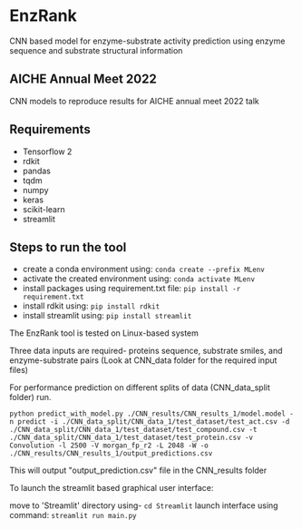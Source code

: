 # EnzRank

CNN based model for enzyme-substrate activity prediction using enzyme sequence and substrate structural information

## AICHE Annual Meet 2022
CNN models to reproduce results for AICHE annual meet 2022 talk

## Requirements
- Tensorflow 2
- rdkit
- pandas
- tqdm
- numpy 
- keras 
- scikit-learn
- streamlit

## Steps to run the tool

- create a conda environment using: `conda create --prefix MLenv`
- activate the created environment using: `conda activate MLenv`
- install packages using requirement.txt file: `pip install -r requirement.txt`
- install rdkit using: `pip install rdkit` 
- install streamlit using: `pip install streamlit`

The EnzRank tool is tested on Linux-based system

Three data inputs are required- proteins sequence, substrate smiles, and enzyme-substrate pairs (Look at CNN_data folder for the required input files)

For performance prediction on different splits of data (CNN_data_split folder) run. 

`python predict_with_model.py ./CNN_results/CNN_results_1/model.model -n predict -i ./CNN_data_split/CNN_data_1/test_dataset/test_act.csv -d ./CNN_data_split/CNN_data_1/test_dataset/test_compound.csv -t ./CNN_data_split/CNN_data_1/test_dataset/test_protein.csv -v Convolution -l 2500 -V morgan_fp_r2 -L 2048 -W -o ./CNN_results/CNN_results_1/output_predictions.csv`

This will output "output_prediction.csv" file in the CNN_results folder

To launch the streamlit based graphical user interface: 

move to 'Streamlit' directory using- `cd Streamlit` 
launch interface using command: `streamlit run main.py` 


